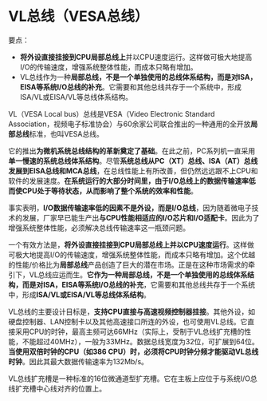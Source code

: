 # VL总线（VESA总线）

要点：

- **将外设直接挂接到CPU局部总线上**并以CPU速度运行。这样做可极大地提高I/O的传输速度，增强系统整体性能，而成本只略有增加。
- VL总线作为一种**局部总线，不是一个单独使用的总线体系结构，而是对ISA，EISA等系统I/O总线的补充**。它需要和其他总线共存于一个系统中，形成ISA/VL或EISA/VL等总线体系结构。

VL（VESA Local bus）总线是VESA（Video Electronic Standard Association，视频电子标准协会）与60余家公司联合推出的一种通用的全开放**局部总线**标准，也叫VESA总线。

它的推出**为微机系统总线结构的革新奠定了基础**。在此之前，PC系列机一直采用**单一慢速的系统总线体系结构**。尽管**系统总线从PC（XT）总线、ISA（AT）总线发展到EISA总线和MCA总线**，在总线性能上有所改善，但仍然远远跟不上CPU和软件的发展速度。**在系统运行的大部分时间里，由于I/O总线上的数据传输速率低而使CPU处于等待状态，从而影响了整个系统的效率和性能**。

事实表明，**I/O数据传输速率低的因素不是外设，而是I/O总线**，因为随着微电子技术的发展，厂家早已能生产出**与CPU性能相适应的I/O芯片和I/O适配卡**。因此为了增强系统整体性能，必须解决总线传输速率这一瓶颈问题。

一个有效方法是，**将外设直接挂接到CPU局部总线上并以CPU速度运行**。这样做可极大地提高I/O的传输速度，增强系统整体性能，而成本只略有增加。这个优越的性能/价格比为**局部总线**产品创造了巨大的潜在市场。正是在这种市场需求的牵引下，VL总线应运而生。**它作为一种局部总线，不是一个单独使用的总线体系结构，而是对ISA，EISA等系统I/O总线的补充**，它需要和其他总线共存于一个系统中，形成**ISA/VL或EISA/VL等总线体系结构**。

VL总线的主要设计目标是，**支持CPU直接与高速视频控制器挂接**。其他外设，如硬盘控制器、LAN控制卡以及其他高速接口所连的外设，也可使用VL总线。它直接采用CPU的时钟，最高主频可达66MHz（实际上，受制于VL总线扩充槽的性能，不能超过40MHz），一般为33MHz。数据总线宽度为32位，可扩展到64位。**当使用双倍时钟的CPU（如386 CPU）时，必须将CPU时钟分频才能驱动VL总线时钟**。因此其最大数据传输速率为132Mb/s。

VL总线扩充槽是一种标准的16位微通道型扩充槽。它在主板上应位于与系统I/O总线扩充槽中心线对齐的位置上。

